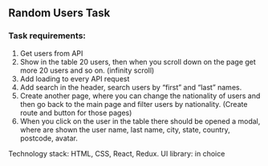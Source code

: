 ## Random Users Task

### Task requirements:

1. Get users from API
2. Show in the table 20 users, then when you scroll down on the page get more 20 users and so on. (infinity scroll)
3. Add loading to every API request
4. Add search in the header, search users by “first” and “last” names.
5. Create another page, where you can change the nationality of users and then go back to the main page and filter users by nationality. (Create route and button for those pages)
6. When you click on the user in the table there should be opened a modal, where are shown the user name, last name, city, state, country, postcode, avatar. 

Technology stack: HTML, CSS, React, Redux.
UI library:  in choice